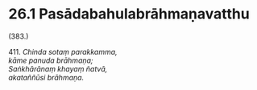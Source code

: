 

# 26.1 Pasādabahulabrāhmaṇavatthu



(383.)

411\. _Chinda sotaṃ parakkamma,_  
_kāme panuda brāhmaṇa;_  
_Saṅkhārānaṃ khayaṃ ñatvā,_  
_akataññūsi brāhmaṇa._  





